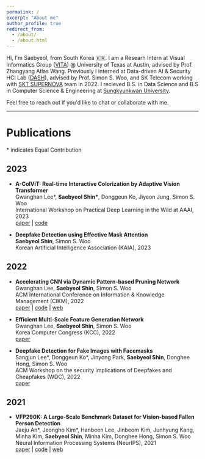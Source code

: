 ```yaml
---
permalink: /
excerpt: "About me"
author_profile: true
redirect_from:
  - /about/
  - /about.html
---
```


Hi, I'm Saebyeol, from South Korea 🇰🇷.
I am a Researh Intern at Visual Informatics Group ([VITA](https://vita-group.github.io/index.html)) @ University of Texas at Austin, advised by Prof. Zhangyang Atlas Wang. Previously I interned at Data-driven AI & Security HCI Lab ([DASH](https://dash-lab.github.io/)), advised by Prof. Simon S. Woo, and SK Telecom working with [SKT SUPERNOVA](https://openapi.sk.com/products/detail?svcSeq=23&menuSeq=219) team in 2022. 
I recieved B.S. in Data Science and B.S in Computer Science & Engineering at [Sungkyunkwan University](https://www.skku.edu/eng/).

Feel free to reach out if you'd like to chat or collaborate with me.

---

# Publications

\* indicates Equal Contribution

## 2023

- **A-ColViT: Real-time Interactive Colorization by Adaptive Vision Transformer**
  <br/>Gwanghan Lee\*, **Saebyeol Shin\***, Donggeun Ko, Jiyeon Jung, Simon S. Woo
  <br/>International Workshop on Practical Deep Learning in the Wild at AAAI, 2023
  <br/>[paper](https://practical-dl.github.io/2023/long_paper/27/CameraReady/27.pdf) \| [code](https://github.com/lee-gwang/A-ColViT)
  
- **Deepfake Detection using Effective Mask Attention**
  <br/>**Saebyeol Shin**, Simon S. Woo
  <br/>Korean Artificial Intelligence Association (KAIA), 2023

## 2022

- **Accelerating CNN via Dynamic Pattern‑based Pruning Network**
  <br/>Gwanghan Lee, **Saebyeol Shin**, Simon S. Woo
  <br/>ACM International Conference on Information & Knowledge Management (CIKM), 2022
  <br/>[paper](https://dl.acm.org/doi/10.1145/3511808.3557225) \| [code](https://github.com/lee-gwang/DPPNet) \| [web](https://sites.google.com/g.skku.edu/dppnet/)

- **Efficient Multi-Scale Feature Generation Network**
  <br/>Gwanghan Lee, **Saebyeol Shin**, Simon S. Woo
  <br/>Korea Computer Congress (KCC), 2022
  <br/>[paper](https://www.dbpia.co.kr/journal/articleDetail?nodeId=NODE11113433)

- **Deepfake Detection for Fake Images with Facemasks**
  <br/>Sangjun Lee\*, Donggeun Ko\*, Jinyong Park, **Saebyeol Shin**, Donghee Hong, Simon S. Woo
  <br/>ACM Workshop on the security implications of Deepfakes and Cheapfakes (WDC), 2022
  <br/>[paper](https://dl.acm.org/doi/abs/10.1145/3494109.3527189)

## 2021

- **VFP290K: A Large‑Scale Benchmark Dataset for Vision‑based Fallen Person Detection**
  <br/>Jaeju An\*, Jeongho Kim\*, Hanbeen Lee, Jinbeom Kim, Junhyung Kang, Minha Kim, **Saebyeol Shin**, Minha Kim, Donghee Hong, Simon S. Woo
  <br/>Neural Information Processing Systems (NeurIPS), 2021
  <br/>[paper](https://openreview.net/forum?id=y2AbfIXgBK3) \| [code](https://github.com/DASH-Lab/VFP290K) \| [web](https://sites.google.com/view/dash-vfp300k/)
